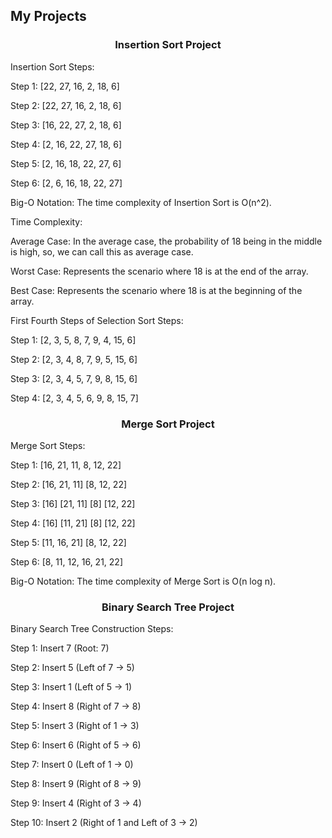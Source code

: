 ## My Projects

### <p align="center">Insertion Sort Project</p>

Insertion Sort Steps:

Step 1: [22, 27, 16, 2, 18, 6]

Step 2: [22, 27, 16, 2, 18, 6]  

Step 3: [16, 22, 27, 2, 18, 6]   

Step 4: [2, 16, 22, 27, 18, 6]  

Step 5: [2, 16, 18, 22, 27, 6]

Step 6: [2, 6, 16, 18, 22, 27]

Big-O Notation: The time complexity of Insertion Sort is O(n^2).

Time Complexity:

Average Case:  In the average case, the probability of 18 being in the middle is high, so, we can call this as average case.

Worst Case: Represents the scenario where 18 is at the end of the array.

Best Case: Represents the scenario where 18 is at the beginning of the array.

First Fourth Steps of Selection Sort Steps:

Step 1: [2, 3, 5, 8, 7, 9, 4, 15, 6]

Step 2: [2, 3, 4, 8, 7, 9, 5, 15, 6]

Step 3: [2, 3, 4, 5, 7, 9, 8, 15, 6]

Step 4: [2, 3, 4, 5, 6, 9, 8, 15, 7]




### <p align="center">Merge Sort Project</p>

Merge Sort Steps:

Step 1: [16, 21, 11, 8, 12, 22]

Step 2: [16, 21, 11]   [8, 12, 22]   

Step 3: [16]   [21, 11]   [8]   [12, 22]  

Step 4: [16]   [11, 21]   [8]   [12, 22]  

Step 5: [11, 16, 21]   [8, 12, 22]   

Step 6: [8, 11, 12, 16, 21, 22]  

Big-O Notation: The time complexity of Merge Sort is O(n log n).




### <p align="center">Binary Search Tree Project </p>

Binary Search Tree Construction Steps: 

Step 1: Insert 7 (Root: 7)

Step 2: Insert 5 (Left of 7 -> 5)

Step 3: Insert 1 (Left of 5 -> 1)

Step 4: Insert 8 (Right of 7 -> 8)

Step 5: Insert 3 (Right of 1 -> 3)

Step 6: Insert 6 (Right of 5 -> 6)

Step 7: Insert 0 (Left of 1 -> 0)

Step 8: Insert 9 (Right of 8 -> 9)

Step 9: Insert 4 (Right of 3 -> 4)

Step 10: Insert 2 (Right of 1 and Left of 3 -> 2)







